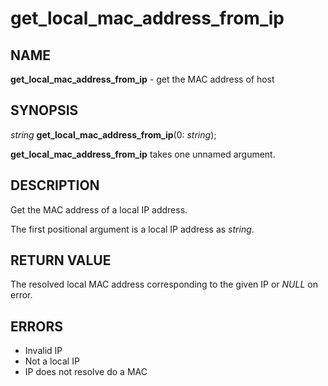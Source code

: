 # get_local_mac_address_from_ip

## NAME

**get_local_mac_address_from_ip** - get the MAC address of host

## SYNOPSIS

*string* **get_local_mac_address_from_ip**(0: *string*);

**get_local_mac_address_from_ip** takes one unnamed argument.

## DESCRIPTION

Get the MAC address of a local IP address.

The first positional argument is a local IP address as *string*.

## RETURN VALUE

The resolved local MAC address corresponding to the given IP or *NULL* on error.

## ERRORS

 - Invalid IP
 - Not a local IP
 - IP does not resolve do a MAC

